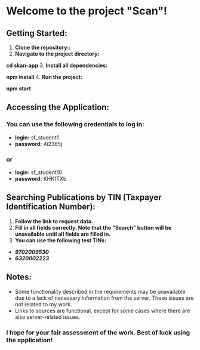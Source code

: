 # Welcome to the project "Scan"!

## Getting Started:

1. **Clone the repository::**
2. **Navigate to the project directory:**

**cd skan-app**
3. **Install all dependencies:**

**npm install**
4. **Run the project:**

**npm start**


## Accessing the Application:

### You can use the following credentials to log in:

- **login:** sf_student1
- **password:** 4i2385j

### or

- **login:** sf_student10
- **password:** KHKfTXb

## Searching Publications by TIN (Taxpayer Identification Number):

1. **Follow the link to request data.**
2. **Fill in all fields correctly. Note that the "Search" button will be unavailable until all fields are filled in.**
3. **You can use the following test TINs:**
- ***9702009530***
- ***6320002223***

## Notes:

- Some functionality described in the requirements may be unavailable due to a lack of necessary information from the server. These issues are not related to my work.
- Links to sources are functional, except for some cases where there are also server-related issues.

### I hope for your fair assessment of the work. Best of luck using the application!

